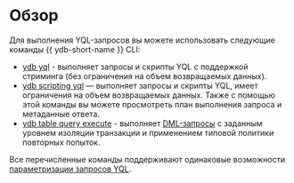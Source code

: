 # Обзор

Для выполнения YQL-запросов вы можете использовать следующие команды {{ ydb-short-name }} CLI:

* [ydb yql](yql.md) - выполняет запросы и скрипты YQL с поддержкой стриминга (без ограничения на объем возвращаемых данных).
* [ydb scripting yql](scripting-yql.md) — выполняет запросы и скрипты YQL, имеет ограничения на объем возвращаемых данных. Также с помощью этой команды вы можете просмотреть план выполнения запроса и метаданные ответа.
* [ydb table query execute](table-query-execute.md) - выполняет [DML-запросы](https://en.wikipedia.org/wiki/Data_manipulation_language#SQL) с заданным уровнем изоляции транзакции и применением типовой политики повторных попыток.

Все перечисленные команды поддерживают одинаковые возможности [параметризации запросов YQL](parameterized-queries-cli.md).

